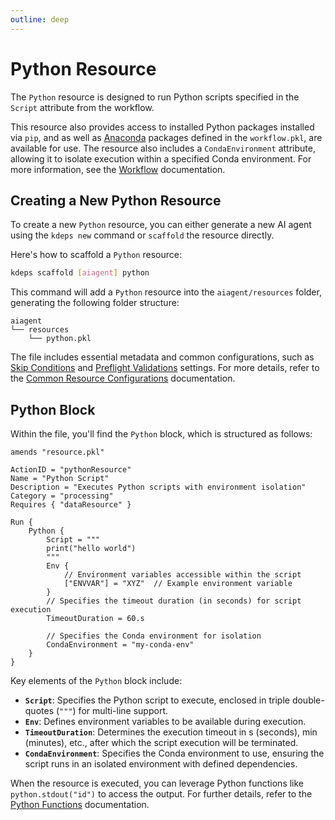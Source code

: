 ```yaml
---
outline: deep
---
```


# Python Resource

The `Python` resource is designed to run Python scripts specified in the `Script` attribute from the workflow.

This resource also provides access to installed Python packages installed via `pip`, and as well as
[Anaconda](https://www.anaconda.com) packages defined in the `workflow.pkl`, are available for use. The resource also
includes a `CondaEnvironment` attribute, allowing it to isolate execution within a specified Conda environment. For more
information, see the [Workflow](../configuration/workflow) documentation.

## Creating a New Python Resource

To create a new `Python` resource, you can either generate a new AI agent using the `kdeps new` command or `scaffold`
the resource directly.

Here's how to scaffold a `Python` resource:

```bash
kdeps scaffold [aiagent] python
```

This command will add a `Python` resource into the `aiagent/resources` folder, generating the following folder structure:

```text
aiagent
└── resources
    └── python.pkl
```

The file includes essential metadata and common configurations, such as [Skip Conditions](../resources/skip) and
[Preflight Validations](../resources/validations) settings. For more details, refer to the [Common Resource
Configurations](../resources/resources#common-resource-configurations) documentation.

## Python Block

Within the file, you'll find the `Python` block, which is structured as follows:

```apl
amends "resource.pkl"

ActionID = "pythonResource"
Name = "Python Script"
Description = "Executes Python scripts with environment isolation"
Category = "processing"
Requires { "dataResource" }

Run {
    Python {
        Script = """
        print("hello world")
        """
        Env {
            // Environment variables accessible within the script
            ["ENVVAR"] = "XYZ"  // Example environment variable
        }
        // Specifies the timeout duration (in seconds) for script execution
        TimeoutDuration = 60.s

        // Specifies the Conda environment for isolation
        CondaEnvironment = "my-conda-env"
    }
}
```

Key elements of the `Python` block include:

- **`Script`**: Specifies the Python script to execute, enclosed in triple double-quotes (`"""`) for multi-line support.
- **`Env`**: Defines environment variables to be available during execution.
- **`TimeoutDuration`**: Determines the execution timeout in s (seconds), min (minutes), etc., after which the script execution will be terminated.
- **`CondaEnvironment`**: Specifies the Conda environment to use, ensuring the script runs in an isolated environment
  with defined dependencies.

When the resource is executed, you can leverage Python functions like `python.stdout("id")` to access the output. For
further details, refer to the [Python Functions](../resources/functions.md#python-resource-functions) documentation.
